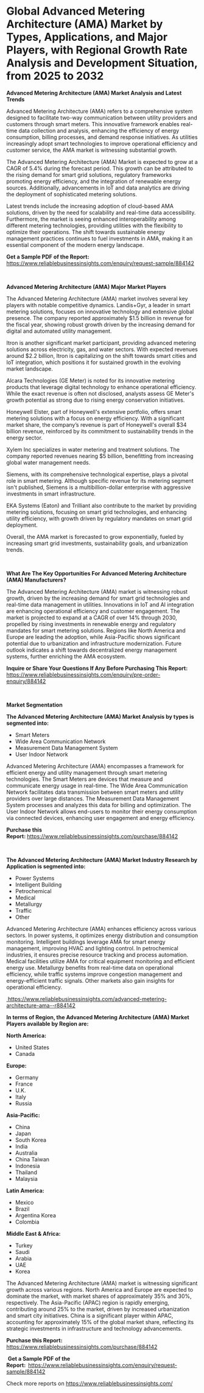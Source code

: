 <p><h1>Global Advanced Metering Architecture (AMA) Market by Types, Applications, and Major Players, with Regional Growth Rate Analysis and Development Situation, from 2025 to 2032</h1></p><p><strong>Advanced Metering Architecture (AMA) Market Analysis and Latest Trends</strong></p>
<p><p>Advanced Metering Architecture (AMA) refers to a comprehensive system designed to facilitate two-way communication between utility providers and customers through smart meters. This innovative framework enables real-time data collection and analysis, enhancing the efficiency of energy consumption, billing processes, and demand response initiatives. As utilities increasingly adopt smart technologies to improve operational efficiency and customer service, the AMA market is witnessing substantial growth.</p><p>The Advanced Metering Architecture (AMA) Market is expected to grow at a CAGR of 5.4% during the forecast period. This growth can be attributed to the rising demand for smart grid solutions, regulatory frameworks promoting energy efficiency, and the integration of renewable energy sources. Additionally, advancements in IoT and data analytics are driving the deployment of sophisticated metering solutions.</p><p>Latest trends include the increasing adoption of cloud-based AMA solutions, driven by the need for scalability and real-time data accessibility. Furthermore, the market is seeing enhanced interoperability among different metering technologies, providing utilities with the flexibility to optimize their operations. The shift towards sustainable energy management practices continues to fuel investments in AMA, making it an essential component of the modern energy landscape.</p></p>
<p><strong>Get a Sample PDF of the Report:&nbsp;</strong> <a href="https://www.reliablebusinessinsights.com/enquiry/request-sample/884142?utm_campaign=2094&utm_medium=2&utm_source=Github&utm_content=ia&utm_term=14022025&utm_id=advanced-metering-architecture-ama">https://www.reliablebusinessinsights.com/enquiry/request-sample/884142</a></p>
<p>&nbsp;</p>
<p><strong>Advanced Metering Architecture (AMA) Major Market Players</strong></p>
<p><p>The Advanced Metering Architecture (AMA) market involves several key players with notable competitive dynamics. Landis+Gyr, a leader in smart metering solutions, focuses on innovative technology and extensive global presence. The company reported approximately $1.5 billion in revenue for the fiscal year, showing robust growth driven by the increasing demand for digital and automated utility management.</p><p>Itron is another significant market participant, providing advanced metering solutions across electricity, gas, and water sectors. With expected revenues around $2.2 billion, Itron is capitalizing on the shift towards smart cities and IoT integration, which positions it for sustained growth in the evolving market landscape.</p><p>Alcara Technologies (GE Meter) is noted for its innovative metering products that leverage digital technology to enhance operational efficiency. While the exact revenue is often not disclosed, analysts assess GE Meter's growth potential as strong due to rising energy conservation initiatives.</p><p>Honeywell Elster, part of Honeywell's extensive portfolio, offers smart metering solutions with a focus on energy efficiency. With a significant market share, the company’s revenue is part of Honeywell's overall $34 billion revenue, reinforced by its commitment to sustainability trends in the energy sector.</p><p>Xylem Inc specializes in water metering and treatment solutions. The company reported revenues nearing $5 billion, benefitting from increasing global water management needs.</p><p>Siemens, with its comprehensive technological expertise, plays a pivotal role in smart metering. Although specific revenue for its metering segment isn't published, Siemens is a multibillion-dollar enterprise with aggressive investments in smart infrastructure.</p><p>EKA Systems (Eaton) and Trilliant also contribute to the market by providing metering solutions, focusing on smart grid technologies, and enhancing utility efficiency, with growth driven by regulatory mandates on smart grid deployment.</p><p>Overall, the AMA market is forecasted to grow exponentially, fueled by increasing smart grid investments, sustainability goals, and urbanization trends.</p></p>
<p>&nbsp;</p>
<p><strong>What Are The Key Opportunities For Advanced Metering Architecture (AMA) Manufacturers?</strong></p>
<p><p>The Advanced Metering Architecture (AMA) market is witnessing robust growth, driven by the increasing demand for smart grid technologies and real-time data management in utilities. Innovations in IoT and AI integration are enhancing operational efficiency and customer engagement. The market is projected to expand at a CAGR of over 14% through 2030, propelled by rising investments in renewable energy and regulatory mandates for smart metering solutions. Regions like North America and Europe are leading the adoption, while Asia-Pacific shows significant potential due to urbanization and infrastructure modernization. Future outlook indicates a shift towards decentralized energy management systems, further enriching the AMA ecosystem.</p></p>
<p><strong>Inquire or Share Your Questions If Any Before Purchasing This Report:</strong> <a href="https://www.reliablebusinessinsights.com/enquiry/pre-order-enquiry/884142?utm_campaign=2094&utm_medium=2&utm_source=Github&utm_content=ia&utm_term=14022025&utm_id=advanced-metering-architecture-ama">https://www.reliablebusinessinsights.com/enquiry/pre-order-enquiry/884142</a></p>
<p>&nbsp;</p>
<p><strong>Market Segmentation</strong></p>
<p><strong>The Advanced Metering Architecture (AMA) Market Analysis by types is segmented into:</strong></p>
<p><ul><li>Smart Meters</li><li>Wide Area Communication Network</li><li>Measurement Data Management System</li><li>User Indoor Network</li></ul></p>
<p><p>Advanced Metering Architecture (AMA) encompasses a framework for efficient energy and utility management through smart metering technologies. The Smart Meters are devices that measure and communicate energy usage in real-time. The Wide Area Communication Network facilitates data transmission between smart meters and utility providers over large distances. The Measurement Data Management System processes and analyzes this data for billing and optimization. The User Indoor Network allows end-users to monitor their energy consumption via connected devices, enhancing user engagement and energy efficiency.</p></p>
<p><strong>Purchase this Report:&nbsp;</strong><a href="https://www.reliablebusinessinsights.com/purchase/884142?utm_campaign=2094&utm_medium=2&utm_source=Github&utm_content=ia&utm_term=14022025&utm_id=advanced-metering-architecture-ama">https://www.reliablebusinessinsights.com/purchase/884142</a></p>
<p>&nbsp;</p>
<p><strong>The Advanced Metering Architecture (AMA) Market Industry Research by Application is segmented into:</strong></p>
<p><ul><li>Power Systems</li><li>Intelligent Building</li><li>Petrochemical</li><li>Medical</li><li>Metallurgy</li><li>Traffic</li><li>Other</li></ul></p>
<p><p>Advanced Metering Architecture (AMA) enhances efficiency across various sectors. In power systems, it optimizes energy distribution and consumption monitoring. Intelligent buildings leverage AMA for smart energy management, improving HVAC and lighting control. In petrochemical industries, it ensures precise resource tracking and process automation. Medical facilities utilize AMA for critical equipment monitoring and efficient energy use. Metallurgy benefits from real-time data on operational efficiency, while traffic systems improve congestion management and energy-efficient traffic signals. Other markets also gain insights for operational efficiency.</p></p>
<p><a href="https://www.reliablebusinessinsights.com/advanced-metering-architecture-ama--r884142?utm_campaign=2094&utm_medium=2&utm_source=Github&utm_content=ia&utm_term=14022025&utm_id=advanced-metering-architecture-ama">&nbsp;https://www.reliablebusinessinsights.com/advanced-metering-architecture-ama--r884142</a></p>
<p><strong>In terms of Region, the Advanced Metering Architecture (AMA) Market Players available by Region are:</strong></p>
<p>
    <p> <strong> North America: </strong>
        <ul>
            <li>United States</li>
            <li>Canada</li>
        </ul>
        </p> 
    <p> <strong> Europe: </strong>
        <ul>
            <li>Germany</li>
            <li>France</li>
            <li>U.K.</li>
            <li>Italy</li>
            <li>Russia</li>
        </ul>
        </p> 
    <p> <strong> Asia-Pacific: </strong>
        <ul>
            <li>China</li>
            <li>Japan</li>
            <li>South Korea</li>
            <li>India</li>
            <li>Australia</li>
            <li>China Taiwan</li>
            <li>Indonesia</li>
            <li>Thailand</li>
            <li>Malaysia</li>
        </ul>
        </p> 
    <p> <strong> Latin America: </strong>
        <ul>
            <li>Mexico</li>
            <li>Brazil</li>
            <li>Argentina Korea</li>
            <li>Colombia</li>
        </ul>
        </p> 
    <p> <strong> Middle East & Africa: </strong>
        <ul>
            <li>Turkey</li>
            <li>Saudi</li>
            <li>Arabia</li>
            <li>UAE</li>
            <li>Korea</li>
        </ul>
    </p>
    </p>
<p><p>The Advanced Metering Architecture (AMA) market is witnessing significant growth across various regions. North America and Europe are expected to dominate the market, with market shares of approximately 35% and 30%, respectively. The Asia-Pacific (APAC) region is rapidly emerging, contributing around 25% to the market, driven by increased urbanization and smart city initiatives. China is a significant player within APAC, accounting for approximately 15% of the global market share, reflecting its strategic investments in infrastructure and technology advancements.</p></p>
<p><strong>Purchase this Report: </strong><a href="https://www.reliablebusinessinsights.com/purchase/884142?utm_campaign=2094&utm_medium=2&utm_source=Github&utm_content=ia&utm_term=14022025&utm_id=advanced-metering-architecture-ama">https://www.reliablebusinessinsights.com/purchase/884142</a></p>
<p>&nbsp;<strong>Get a Sample PDF of the Report:&nbsp;&nbsp;</strong><a href="https://www.reliablebusinessinsights.com/enquiry/request-sample/884142?utm_campaign=2094&utm_medium=2&utm_source=Github&utm_content=ia&utm_term=14022025&utm_id=advanced-metering-architecture-ama">https://www.reliablebusinessinsights.com/enquiry/request-sample/884142</a></p>
<p><strong></strong></p>
<p>Check more reports on <a href="https://www.reliablebusinessinsights.com/?utm_campaign=2094&utm_medium=2&utm_source=Github&utm_content=ia&utm_term=14022025&utm_id=advanced-metering-architecture-ama">https://www.reliablebusinessinsights.com/</a></p>